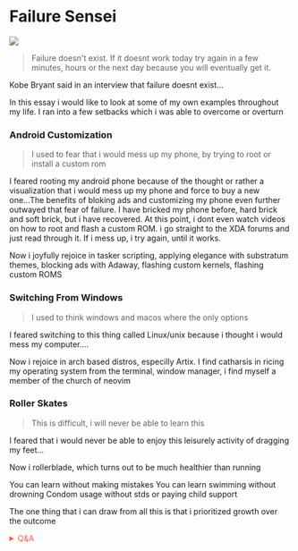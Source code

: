 # Failure Sensei

![](https://media3.giphy.com/media/xTiTnLbo0KIJ8hrNjG/giphy.gif?cid=82a1493bcedxjmt5mk1x30su1cq69lk9lg6g466923ht6zr9&rid=giphy.gif)

> Failure doesn't exist. If it doesnt work today try again in a few minutes, hours or the next day because you will eventually get it. 

Kobe Bryant said in an interview that failure doesnt exist...

In this essay i would like to look at some of my own examples throughout my life. I ran into a few setbacks which i was able to overcome or overturn

### Android Customization
> I used to fear that i would mess up my phone, by trying to root or install a custom rom

I feared rooting my android phone because of the thought or rather a visualization that i would mess up my phone and force to buy a new one...The benefits of bloking ads and customizing my phone even further outwayed that fear of failure. I have bricked my phone before, hard brick and soft brick, but i have recovered. At this point, i dont even watch videos on how to root and flash a custom ROM. i go straight to the XDA forums and just read through it. If i mess up, i try again, until it works.

Now i joyfully rejoice in tasker scripting, applying elegance with substratum themes, blocking ads with Adaway, flashing custom kernels, flashing custom ROMS

### Switching From Windows
> I used to think windows and macos where the only options

I feared switching to this thing called Linux/unix because i thought i would mess my computer....

Now i rejoice in arch based distros, especilly Artix. I find catharsis in ricing my operating system from the terminal, window manager, i find myself a member of the church of neovim

### Roller Skates
> This is difficult, i will never be able to learn this

I feared that i would never be able to enjoy this leisurely activity of dragging my feet...

Now i rollerblade, which turns out to be much healthier than running






You can learn without making mistakes 
You can learn swimming without drowning
Condom usage without stds or paying child support

The one thing that i can draw from all this is that i prioritized growth over the outcome

<!-- Prince Kaizen Namwali -->

<span style='color:#ff5d46;'>

<details markdown='1'><summary>Q&A</summary>


</details>

</span>
